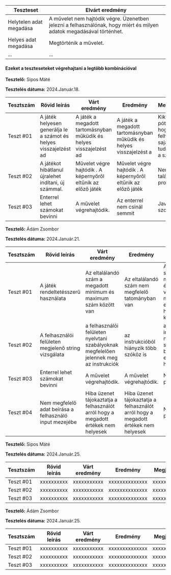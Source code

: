  | Teszteset               | Elvárt eredmény                                                                                                     | 
 |-------------------------|---------------------------------------------------------------------------------------------------------------------| 
 | Helytelen adat megadása | A művelet nem hajtódik végre. Üzenetben jelezni a felhasználónak, hogy miért és milyen adatok megadásával történhet.|
 | Helyes adat megadása    | Megtörténik a művelet.                                                                                              | 
 | ... | ... | 

#### Ezeket a teszteseteket végrehajtani a legtöbb kombinációval


**Tesztelő:** Sipos Máté

**Tesztelés dátuma:** 2024.Január.18.

| Tesztszám | Rövid leírás                     | Várt eredmény                                                                   | Eredmény                                                                       | Megjegyzés                |
|-----------|----------------------------------|---------------------------------------------------------------------------------|--------------------------------------------------------------------------------|---------------------------|
| Teszt #01 | A játék helyesen generálja le a számot és helyes visszajelzést ad | A játék a megadott tartomásnyban műküdik és helyes visszajelzést ad | A játék a megadott tartomásnyban műküdik és helyes visszajelzést a| Kikell pótolni, hogy a felhasználó saját maga tudja beírni a számokat!   |
| Teszt #02 | A játékot hibátlanul újralehet indítani, új számmal. | Művelet végre hajtódik . A képernyőről eltűnik az előző játék| Művelet végre hajtódik . A képernyőről eltűnik az előző játék |  Nem találtam problémát. |
| Teszt #03 | Enterrel lehet számokat bevinni | A művelet végrehajtódik. | Az enterrel nem csinál semmit | Javításra szorul. |

**Tesztelő:** Ádám Zsombor

**Tesztelés dátuma:** 2024.Január.21.

| Tesztszám | Rövid leírás                     | Várt eredmény                                                                   | Eredmény                                                                       | Megjegyzés                |
|-----------|----------------------------------|---------------------------------------------------------------------------------|--------------------------------------------------------------------------------|---------------------------|
| Teszt #01 | A játék rendeltetésszerű használata | Az eltalálandó szám a megadott minimum és maximum szám között van | Az eltalálandó szám nem megfelelő tatományban van | A random szám maximum értékéből nem volt kivonva a minimum érték, ez okozta a hibát, javításra került.   |
| Teszt #02 | A felhasználói felületen megjelenő string vizsgálata | a felhasználói felületen nyelvtani szabályoknak megfelelően jelennek meg az instrukciók | az instrukcióból hiányzik több szóköz is | a string interpolációban nem volta szóközök beszúrva, ezzel esztétikai hibát okozva |
| Teszt #03 | Enterrel lehet számokat bevinni | A művelet végrehajtódik. | A művelet végrehajtódik. | Nem találtam problémát. |
| Teszt #04 | Nem megfelelő adat beírása a felhasználó input mezejébe | Hiba üzenet tájokaztatja a felhasználót arról hogy a megadott értékek nem helyesek | Hiba üzenet tájokaztatja a felhasználót arról hogy a megadott értékek nem helyesek | Nem találtam problémát. |


**Tesztelő:** Sipos Máté

**Tesztelés dátuma:** 2024.Január.25.

| Tesztszám | Rövid leírás                     | Várt eredmény                                                                   | Eredmény                                                                       | Megjegyzés                |
|-----------|----------------------------------|---------------------------------------------------------------------------------|--------------------------------------------------------------------------------|---------------------------|
| Teszt #01 | xxxxxxxxxx | xxxxxxxxxxx |  xxxxxxxxxxxxxx| xxxxxxxxxxxx |
| Teszt #02 | xxxxxxxxxx | xxxxxxxxxxx |  xxxxxxxxxxxxxx| xxxxxxxxxxxx |
| Teszt #03 | xxxxxxxxxx | xxxxxxxxxxx |  xxxxxxxxxxxxxx| xxxxxxxxxxxx |


**Tesztelő:** Ádám Zsombor

**Tesztelés dátuma:** 2024.Január.25.

| Tesztszám | Rövid leírás                     | Várt eredmény                                                                   | Eredmény                                                                       | Megjegyzés                |
|-----------|----------------------------------|---------------------------------------------------------------------------------|--------------------------------------------------------------------------------|---------------------------|
| Teszt #01 | xxxxxxxxxx | xxxxxxxxxxx |  xxxxxxxxxxxxxx| xxxxxxxxxxxx |
| Teszt #02 | xxxxxxxxxx | xxxxxxxxxxx |  xxxxxxxxxxxxxx| xxxxxxxxxxxx |
| Teszt #03 | xxxxxxxxxx | xxxxxxxxxxx |  xxxxxxxxxxxxxx| xxxxxxxxxxxx |

